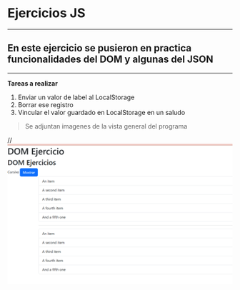 # Ejercicios JS
***
## En este ejercicio se pusieron en practica funcionalidades del DOM y algunas del JSON
***
**Tareas a realizar**
1. Enviar un valor de label al LocalStorage
2. Borrar ese registro
3. Vincular el valor guardado en LocalStorage en un saludo

> Se adjuntan imagenes de la vista general del programa

//![index](https://raw.githubusercontent.com/Sandra-De-La-Sancha/CH53_EjercicioDOM/refs/heads/main/Imagenes/index.png)
